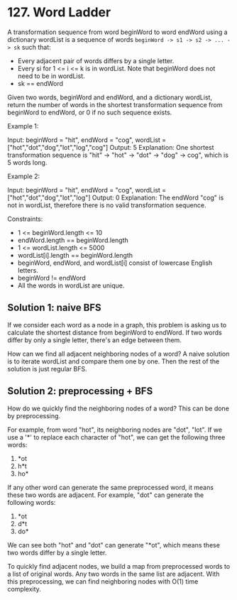 # 127. Word Ladder
A transformation sequence from word beginWord to word endWord using a dictionary wordList is a sequence of words `beginWord -> s1 -> s2 -> ... -> sk` such that:

* Every adjacent pair of words differs by a single letter.
* Every si for 1 <= i <= k is in wordList. Note that beginWord does not need to be in wordList.
* sk == endWord

Given two words, beginWord and endWord, and a dictionary wordList, return the number of words in the shortest transformation sequence from beginWord to endWord, or 0 if no such sequence exists.

Example 1:

Input: beginWord = "hit", endWord = "cog", wordList = ["hot","dot","dog","lot","log","cog"]
Output: 5
Explanation: One shortest transformation sequence is "hit" -> "hot" -> "dot" -> "dog" -> cog", which is 5 words long.

Example 2:

Input: beginWord = "hit", endWord = "cog", wordList = ["hot","dot","dog","lot","log"]
Output: 0
Explanation: The endWord "cog" is not in wordList, therefore there is no valid transformation sequence.

Constraints:

* 1 <= beginWord.length <= 10
* endWord.length == beginWord.length
* 1 <= wordList.length <= 5000
* wordList[i].length == beginWord.length
* beginWord, endWord, and wordList[i] consist of lowercase English letters.
* beginWord != endWord
* All the words in wordList are unique.

## Solution 1: naive BFS
If we consider each word as a node in a graph, this problem is asking us to calculate the shortest distance from beginWord to endWord. If two words differ by only a single letter, there's an edge between them.

How can we find all adjacent neighboring nodes of a word? A naive solution is to iterate wordList and compare them one by one. Then the rest of the solution is just regular BFS.

## Solution 2: preprocessing + BFS
How do we quickly find the neighboring nodes of a word? This can be done by preprocessing.

For example, from word "hot", its neighboring nodes are "dot", "lot". If we use a '*' to replace each character of "hot", we can get the following three words:

1. *ot
2. h*t
3. ho*

If any other word can generate the same preprocessed word, it means these two words are adjacent. For example, "dot" can generate the following words:

1. *ot
2. d*t
3. do*

We can see both "hot" and "dot" can generate "*ot", which means these two words differ by a single letter.

To quickly find adjacent nodes, we build a map from preprocessed words to a list of original words. Any two words in the same list are adjacent. With this preprocessing, we can find neighboring nodes with O(1) time complexity.

